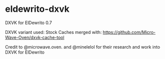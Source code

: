 # eldewrito-dxvk

DXVK for ElDewrito 0.7

DXVK variant used: Stock
Caches merged with: https://github.com/Micro-Wave-Oven/dxvk-cache-tool

Credit to @microwave.oven. and @minelelol for their research and work into DXVK for ElDewrito

